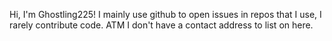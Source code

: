 Hi, I'm Ghostling225! I mainly use github to open issues in repos that I use, I rarely contribute code.
ATM I don't have a contact address to list on here.

<!---
Ghostling225/Ghostling225 is a ✨ special ✨ repository because its `README.md` (this file) appears on your GitHub profile.
You can click the Preview link to take a look at your changes.
--->
